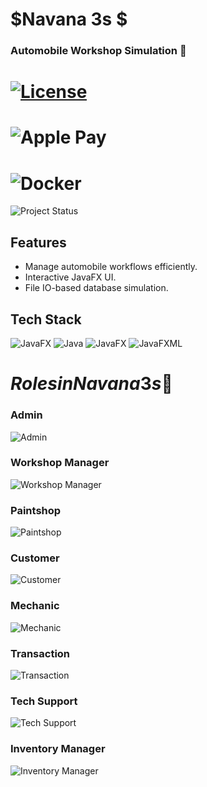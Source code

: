 # $Navana 3s $
### Automobile Workshop Simulation 🚗
# [![License](https://img.shields.io/badge/License-Boost_1.0-lightblue.svg)](https://www.boost.org/LICENSE_1_0.txt)
# ![Apple Pay](https://img.shields.io/badge/ApplePay-000000.svg?style=for-the-badge&logo=Apple-Pay&logoColor=white)
# ![Docker](https://img.shields.io/badge/docker-%230db7ed.svg?style=for-the-badge&logo=docker&logoColor=white)
![Project Status](https://img.shields.io/badge/status-complete-brightgreen)



## Features
- Manage automobile workflows efficiently.
- Interactive JavaFX UI.
- File IO-based database simulation.
## Tech Stack
![JavaFX](https://img.shields.io/badge/JavaFX-21+-blue)
![Java](https://img.shields.io/badge/Java-20+-yellow)
![JavaFX](https://img.shields.io/badge/JavaFX-UI-green)
![JavaFXML](https://img.shields.io/badge/JavaFXML-UI-green)
# $Roles in Navana3s 🚗$

### Admin
![Admin](https://img.shields.io/badge/Admin-%F0%9F%91%91-blue?style=for-the-badge)

### Workshop Manager
![Workshop Manager](https://img.shields.io/badge/Workshop_Manager-%F0%9F%9A%A7-orange?style=for-the-badge)

### Paintshop
![Paintshop](https://img.shields.io/badge/Paintshop-%F0%9F%8E%A8-red?style=for-the-badge)

### Customer
![Customer](https://img.shields.io/badge/Customer-%F0%9F%93%9D-green?style=for-the-badge)

### Mechanic
![Mechanic](https://img.shields.io/badge/Mechanic-%F0%9F%94%A8-blueviolet?style=for-the-badge)

### Transaction
![Transaction](https://img.shields.io/badge/Transaction-%F0%9F%92%B0-lightblue?style=for-the-badge)

### Tech Support
![Tech Support](https://img.shields.io/badge/Tech_Support-%F0%9F%92%AC-yellow?style=for-the-badge)

### Inventory Manager
![Inventory Manager](https://img.shields.io/badge/Inventory_Manager-%F0%9F%93%81-darkgreen?style=for-the-badge)

